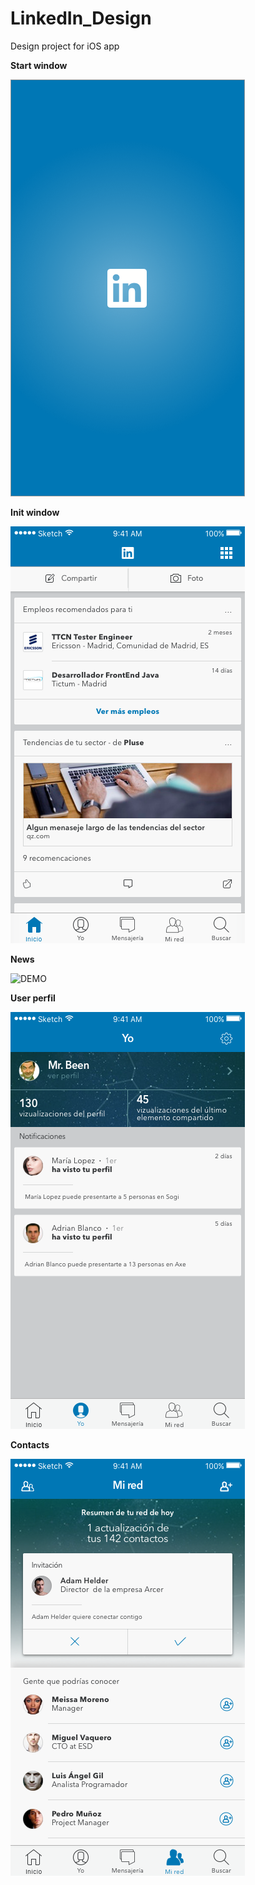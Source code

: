 # LinkedIn_Design
Design project for iOS app

**Start window**

![DEMO](https://github.com/Iza-H/LinkedIn_Design/blob/master/assets/Start_window.png)


**Init window**

![DEMO](https://github.com/Iza-H/LinkedIn_Design/blob/master/assets/Inicio.png)


**News**

![DEMO](https://github.com/Iza-H/LinkedIn_Design/blob/master/assets/Mensejer%C3%ADa.png)



**User perfil**

![DEMO](https://github.com/Iza-H/LinkedIn_Design/blob/master/assets/Yo.png)



**Contacts**

![DEMO](https://github.com/Iza-H/LinkedIn_Design/blob/master/assets/MiRed.png)

